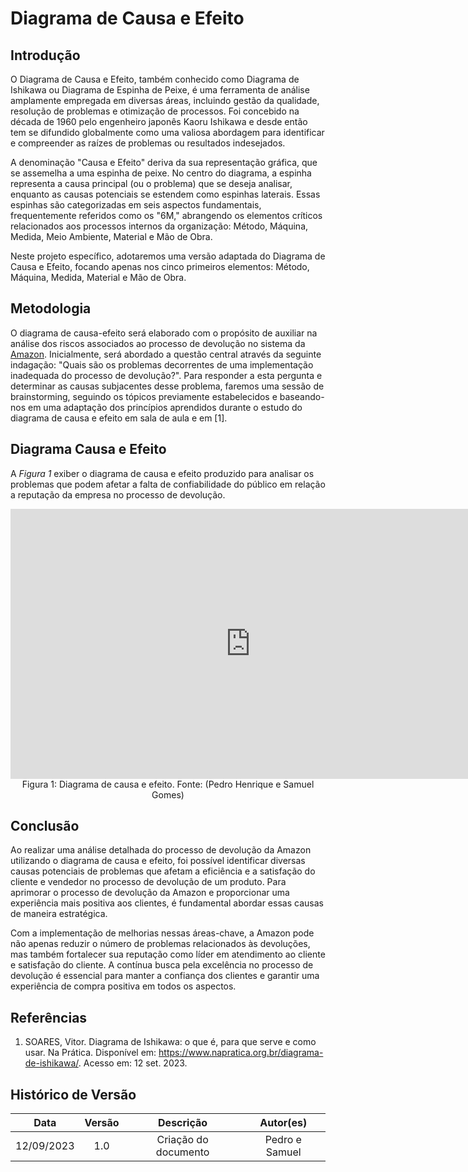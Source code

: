 # Diagrama de Causa e Efeito

## Introdução

O Diagrama de Causa e Efeito, também conhecido como Diagrama de Ishikawa ou Diagrama de Espinha de Peixe, é uma ferramenta de análise amplamente empregada em diversas áreas, incluindo gestão da qualidade, resolução de problemas e otimização de processos. Foi concebido na década de 1960 pelo engenheiro japonês Kaoru Ishikawa e desde então tem se difundido globalmente como uma valiosa abordagem para identificar e compreender as raízes de problemas ou resultados indesejados.

A denominação "Causa e Efeito" deriva da sua representação gráfica, que se assemelha a uma espinha de peixe. No centro do diagrama, a espinha representa a causa principal (ou o problema) que se deseja analisar, enquanto as causas potenciais se estendem como espinhas laterais. Essas espinhas são categorizadas em seis aspectos fundamentais, frequentemente referidos como os "6M," abrangendo os elementos críticos relacionados aos processos internos da organização: Método, Máquina, Medida, Meio Ambiente, Material e Mão de Obra.

Neste projeto específico, adotaremos uma versão adaptada do Diagrama de Causa e Efeito, focando apenas nos cinco primeiros elementos: Método, Máquina, Medida, Material e Mão de Obra.

## Metodologia

O diagrama de causa-efeito será elaborado com o propósito de auxiliar na análise dos riscos associados ao processo de devolução no sistema da [Amazon](https://www.amazon.com.br/). Inicialmente, será abordado a questão central através da seguinte indagação: "Quais são os problemas decorrentes de uma implementação inadequada do processo de devolução?". Para responder a esta pergunta e determinar as causas subjacentes desse problema, faremos uma sessão de brainstorming, seguindo os tópicos previamente estabelecidos e baseando-nos em uma adaptação dos princípios aprendidos durante o estudo do diagrama de causa e efeito em sala de aula e em [1].

## Diagrama Causa e Efeito

A <i>Figura 1</i> exiber o diagrama de causa e efeito produzido para analisar os problemas que podem afetar a falta de confiabilidade do público em relação a reputação da empresa no processo 
de devolução.

<iframe width="768" height="432" src="https://miro.com/app/live-embed/uXjVMluqymk=/?moveToViewport=-3227,-1493,6685,2991&embedId=947284120899" frameborder="0" scrolling="no" allow="fullscreen; clipboard-read; clipboard-write" allowfullscreen></iframe>

<figcaption align="center">Figura 1: Diagrama de causa e efeito. Fonte: (Pedro Henrique e Samuel Gomes)</figcaption>

## Conclusão

Ao realizar uma análise detalhada do processo de devolução da Amazon utilizando o diagrama de causa e efeito, foi possível identificar diversas causas potenciais de problemas que afetam a eficiência e a satisfação do cliente e vendedor no processo de devolução de um produto. Para aprimorar o processo de devolução da Amazon e proporcionar uma experiência mais positiva aos clientes, é fundamental abordar essas causas de maneira estratégica.

Com a implementação de melhorias nessas áreas-chave, a Amazon pode não apenas reduzir o número de problemas relacionados às devoluções, mas também fortalecer sua reputação como líder em atendimento ao cliente e satisfação do cliente. A contínua busca pela excelência no processo de devolução é essencial para manter a confiança dos clientes e garantir uma experiência de compra positiva em todos os aspectos.

## Referências

1. SOARES, Vitor. Diagrama de Ishikawa: o que é, para que serve e como usar. Na Prática. Disponível em: <https://www.napratica.org.br/diagrama-de-ishikawa/>. Acesso em: 12 set. 2023.

## Histórico de Versão

|    Data    | Versão |      Descrição       |   Autor(es)    |
| :--------: | :----: | :------------------: | :------------: |
| 12/09/2023 |  1.0   | Criação do documento | Pedro e Samuel |
